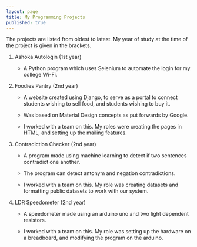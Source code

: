 ```yaml
---
layout: page
title: My Programming Projects
published: true
---
```

The projects are listed from oldest to latest. My year of study at the time of the project is given in the brackets.

1. Ashoka Autologin (1st year)

	* A Python program which uses Selenium to automate the login for my college Wi-Fi.
    
2. Foodies Pantry (2nd year)

	* A website created using Django, to serve as a portal to connect students wishing to sell food, and students wishing to buy it.
    
    * Was based on Material Design concepts as put forwards by Google.
    
    * I worked with a team on this. My roles were creating the pages in HTML, and setting up the mailing features.
    
3. Contradiction Checker (2nd year)

	* A program made using machine learning to detect if two sentences contradict one another.
    
    * The program can detect antonym and negation contradictions.
    
    * I worked with a team on this. My role was creating datasets and formatting public datasets to work with our system.
    
4. LDR Speedometer (2nd year)

	* A speedometer made using an arduino uno and two light dependent resistors.
    
    * I worked with a team on this. My role was setting up the hardware on a breadboard, and modifying the program on the arduino.
